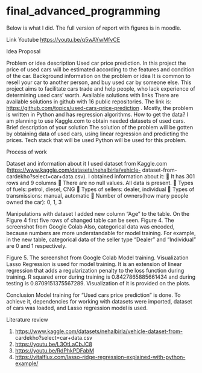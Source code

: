 # final_advanced_programming
Below is what I did. The full version of report with figures is in moodle.

Link Youtube
https://youtu.be/q5wAYwMfvCE

Idea Proposal

Problem or idea description
Used car price prediction. In this project the price of used cars will be estimated according to the features and condition of the car.
Background information on the problem or idea
It is common to resell your car to another person, and buy used car by someone else. This project aims to facilitate cars trade and help people, who lack experience of determining used cars’ worth.
Available solutions with links
There are available solutions in github with 16 public repositories. The link is: https://github.com/topics/used-cars-price-prediction . Mostly, the problem is written in Python and has regression algorithms.
How to get the data?
I am planning to use Kaggle.com to obtain needed datasets of used cars.
Brief description of your solution
The solution of the problem will be gotten by obtaining data of used cars, using linear regression and predicting the prices.
Tech stack that will be used
Python will be used for this problem.

Process of work

Dataset and information about it
I used dataset from Kaggle.com (https://www.kaggle.com/datasets/nehalbirla/vehicle- dataset-from-cardekho?select=car+data.csv). I obtained information about it:
 It has 301 rows and 9 columns
 There are no null values. All data is present.
 Types of fuels: petrol, diesel, CNG
 Types of sellers: dealer, individual
 Types of transmissions: manual, automatic
 Number of owners(how many people owned the car): 0, 1, 3

Manipulations with dataset
I added new column “Age” to the table. On the Figure 4 first five rows of changed table can be seen.
Figure 4. The screenshot from Google Colab
Also, categorical data was encoded, because numbers are more understandable for model training. For example, in the new table, categorical data of the seller type “Dealer” and “Individual” are 0 and 1 respectively.

 Figure 5. The screenshot from Google Colab
Model training. Visualization
 Lasso Regression is used for model training. It is an extension of linear regression that
 adds a regularization penalty to the loss function during training. R squared error during
 training is 0.8427865885661434 and during testing is 0.8709151375567289. Visualization of
 it is provided on the plots.

Conclusion
Model training for “Used cars price prediction” is done. To achieve it, dependencies for working with datasets were imported, dataset of cars was loaded, and Lasso regression model is used.

Literature review
1. https://www.kaggle.com/datasets/nehalbirla/vehicle-dataset-from- cardekho?select=car+data.csv
2. https://youtu.be/L3OtLaCbJC8
3. https://youtu.be/RdPhkPDFabM
4. https://vitalflux.com/lasso-ridge-regression-explained-with-python-example/
     
